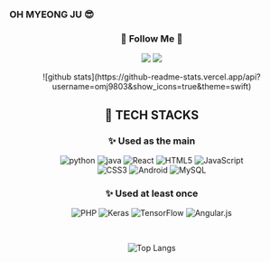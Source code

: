 ### OH MYEONG JU 😎

<h3 align="center">🌈 Follow Me 🌈</h3>
<p align="center">
  <a href="https://myeongju0316.tistory.com/"><img src="https://img.shields.io/badge/Tech%20Blog-11B48A?style=flat-square&logo=Vimeo&logoColor=white&link=https://myeongju0316.tistory.com/"/></a>
  <a href="mailto:myeongju0316@gmail.com"><img src="https://img.shields.io/badge/Gmail-d14836?style=flat-square&logo=Gmail&logoColor=white&link=myeongju0316@gmail.com"/></a>
</p>

<div align="center">
![github stats](https://github-readme-stats.vercel.app/api?username=omj9803&show_icons=true&theme=swift)


## 💪 TECH STACKS 
### ✨ Used as the main
![python](https://img.shields.io/badge/Python-3766AB?style=for-the-badge&logo=Python&logoColor=white)
![java](https://img.shields.io/badge/Java-007396?style=for-the-badge&logo=Java&logoColor=white)
![React](https://img.shields.io/badge/react-%2320232a.svg?style=for-the-badge&logo=react&logoColor=%2361DAFB) 
![HTML5](https://img.shields.io/badge/html5-%23E34F26.svg?style=for-the-badge&logo=html5&logoColor=white) 
![JavaScript](https://img.shields.io/badge/javascript-%23323330.svg?style=for-the-badge&logo=javascript&logoColor=%23F7DF1E) 	<br/>
![CSS3](https://img.shields.io/badge/css3-%231572B6.svg?style=for-the-badge&logo=css3&logoColor=white)
![Android](https://img.shields.io/badge/Android-3DDC84?style=for-the-badge&logo=android&logoColor=white) 
![MySQL](https://img.shields.io/badge/mysql-%2300f.svg?style=for-the-badge&logo=mysql&logoColor=white)


### ✨ Used at least once

![PHP](https://img.shields.io/badge/php-%23777BB4.svg?style=for-the-badge&logo=php&logoColor=white) 
![Keras](https://img.shields.io/badge/Keras-%23D00000.svg?style=for-the-badge&logo=Keras&logoColor=white) 
![TensorFlow](https://img.shields.io/badge/TensorFlow-%23FF6F00.svg?style=for-the-badge&logo=TensorFlow&logoColor=white) 
![Angular.js](https://img.shields.io/badge/angular.js-%23E23237.svg?style=for-the-badge&logo=angularjs&logoColor=white)
 
<br/>

![Top Langs](https://github-readme-stats.vercel.app/api/top-langs/?username=omj9803&layout=compact&theme=swift)

</div>
<!-- ## 💌 CONTACT
<img src="https://img.shields.io/badge/Gmail-D14836?style=for-the-badge&logo=gmail&logoColor=white&link=mailto:myeongju0316@gmail.com"/></a> -->
